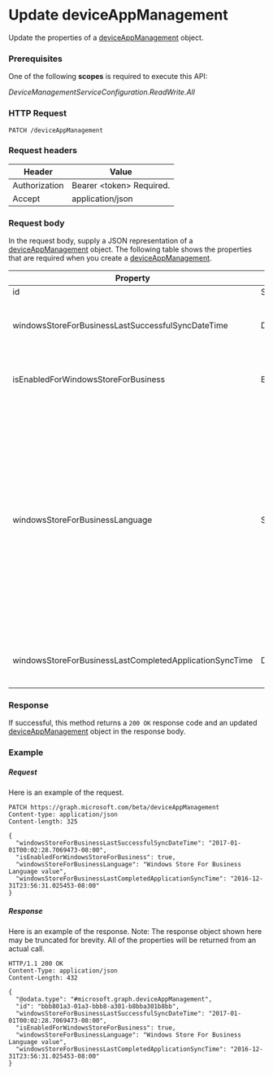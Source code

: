 ﻿# Update deviceAppManagement
Update the properties of a [deviceAppManagement](../resources/intune_onboarding_deviceAppManagement.md) object.
### Prerequisites
One of the following **scopes** is required to execute this API:

*DeviceManagementServiceConfiguration.ReadWrite.All*
### HTTP Request
<!-- {
  "blockType": "ignored"
}
-->
```http
PATCH /deviceAppManagement
```

### Request headers
|Header|Value|
|---|---|
|Authorization|Bearer &lt;token&gt; Required.|
|Accept|application/json|

### Request body
In the request body, supply a JSON representation of a [deviceAppManagement](../resources/intune_onboarding_deviceAppManagement.md) object.
The following table shows the properties that are required when you create a [deviceAppManagement](../resources/intune_onboarding_deviceAppManagement.md).

|Property|Type|Description|
|---|---|---|
|id|String|Not yet documented|
|windowsStoreForBusinessLastSuccessfulSyncDateTime|DateTimeOffset|The last time the apps from the windows store for business were synced successfully for the account.|
|isEnabledForWindowsStoreForBusiness|Boolean|Whether the account is enabled for syncing applications from the Windows Store for business .|
|windowsStoreForBusinessLanguage|String|The locale information used to sync applications from the windows store for business.Cultures that are specific to a country/region. The names of these cultures follow RFC 4646 (Windows Vista and later). The format is <languagecode2>-<country/regioncode2>, where <languagecode2> is a lowercase two-letter code derived from ISO 639-1 and <country/regioncode2> is an uppercase two-letter code derived from ISO 3166. For example, en-US for English (United States) is a specific culture.|
|windowsStoreForBusinessLastCompletedApplicationSyncTime|DateTimeOffset|The last time an application sync from the windows store for business was completed.|



### Response
If successful, this method returns a `200 OK` response code and an updated [deviceAppManagement](../resources/intune_onboarding_deviceAppManagement.md) object in the response body.

### Example
##### Request
Here is an example of the request.
```http
PATCH https://graph.microsoft.com/beta/deviceAppManagement
Content-type: application/json
Content-length: 325

{
  "windowsStoreForBusinessLastSuccessfulSyncDateTime": "2017-01-01T00:02:28.7069473-08:00",
  "isEnabledForWindowsStoreForBusiness": true,
  "windowsStoreForBusinessLanguage": "Windows Store For Business Language value",
  "windowsStoreForBusinessLastCompletedApplicationSyncTime": "2016-12-31T23:56:31.025453-08:00"
}
```

##### Response
Here is an example of the response. Note: The response object shown here may be truncated for brevity. All of the properties will be returned from an actual call.
```http
HTTP/1.1 200 OK
Content-Type: application/json
Content-Length: 432

{
  "@odata.type": "#microsoft.graph.deviceAppManagement",
  "id": "bbb801a3-01a3-bbb8-a301-b8bba301b8bb",
  "windowsStoreForBusinessLastSuccessfulSyncDateTime": "2017-01-01T00:02:28.7069473-08:00",
  "isEnabledForWindowsStoreForBusiness": true,
  "windowsStoreForBusinessLanguage": "Windows Store For Business Language value",
  "windowsStoreForBusinessLastCompletedApplicationSyncTime": "2016-12-31T23:56:31.025453-08:00"
}
```



